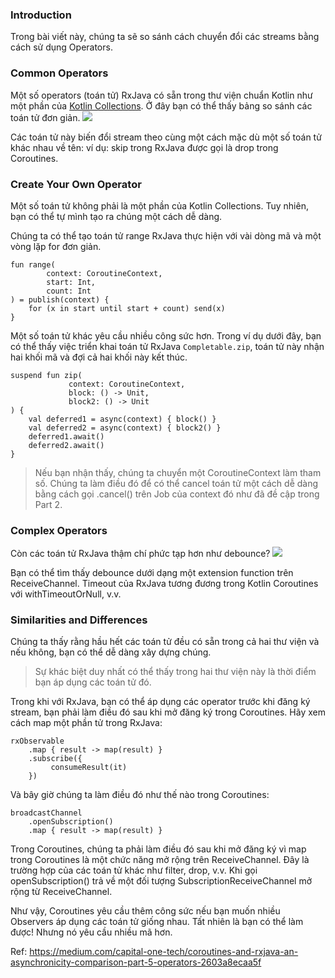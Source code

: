 ### Introduction
Trong bài viết này, chúng ta sẽ so sánh cách chuyển đổi các streams bằng cách sử dụng Operators.

### Common Operators
Một số operators (toán tử) RxJava có sẵn trong thư viện chuẩn Kotlin như một phần của [Kotlin Collections](https://kotlinlang.org/api/latest/jvm/stdlib/kotlin.collections/). Ở đây bạn có thể thấy bảng so sánh các toán tử đơn giản.
![](https://images.viblo.asia/890d411e-2915-44d9-8bf6-7a4c17be9357.png)

Các toán tử này biến đổi stream theo cùng một cách mặc dù một số toán tử khác nhau về tên: ví dụ: skip trong RxJava được gọi là drop trong Coroutines.

### Create Your Own Operator
Một số toán tử không phải là một phần của Kotlin Collections. Tuy nhiên, bạn có thể tự mình tạo ra chúng một cách dễ dàng.

Chúng ta có thể tạo toán tử range RxJava thực hiện với vài dòng mã và một vòng lặp for đơn giản.
```
fun range(
        context: CoroutineContext,
        start: Int,
        count: Int
) = publish(context) {
    for (x in start until start + count) send(x)
}
```

Một số toán tử khác yêu cầu nhiều công sức hơn. Trong ví dụ dưới đây, bạn có thể thấy việc triển khai toán tử RxJava `Completable.zip`, toán tử này nhận hai khối mã và đợi cả hai khối này kết thúc.

```
suspend fun zip(
             context: CoroutineContext,             
             block: () -> Unit, 
             block2: () -> Unit
) {
    val deferred1 = async(context) { block() }
    val deferred2 = async(context) { block2() }
    deferred1.await()
    deferred2.await()
}
```

> Nếu bạn nhận thấy, chúng ta chuyển một CoroutineContext làm tham số. Chúng ta làm điều đó để có thể cancel toán tử một cách dễ dàng bằng cách gọi .cancel() trên Job của context đó như đã đề cập trong Part 2.

### Complex Operators
Còn các toán tử RxJava thậm chí phức tạp hơn như debounce?
![](https://images.viblo.asia/1f29c1ef-9984-42ea-bd66-358531f37334.png)

Bạn có thể tìm thấy debounce dưới dạng một extension function trên ReceiveChannel. Timeout của RxJava tương đương trong Kotlin Coroutines với withTimeoutOrNull, v.v.

### Similarities and Differences
Chúng ta thấy rằng hầu hết các toán tử đều có sẵn trong cả hai thư viện và nếu không, bạn có thể dễ dàng xây dựng chúng.

> Sự khác biệt duy nhất có thể thấy trong hai thư viện này là thời điểm bạn áp dụng các toán tử đó.

Trong khi với RxJava, bạn có thể áp dụng các operator trước khi đăng ký stream, bạn phải làm điều đó sau khi mở đăng ký trong Coroutines. Hãy xem cách map một phần tử trong RxJava:

```
rxObservable
    .map { result -> map(result) }
    .subscribe({
         consumeResult(it)    
    })
```

Và bây giờ chúng ta làm điều đó như thế nào trong Coroutines:
```
broadcastChannel
    .openSubscription()
    .map { result -> map(result) }
```

Trong Coroutines, chúng ta phải làm điều đó sau khi mở đăng ký vì map trong Coroutines là một chức năng mở rộng trên ReceiveChannel<E>. Đây là trường hợp của các toán tử khác như filter, drop, v.v. Khi gọi openSubscription() trả về một đối tượng SubscriptionReceiveChannel<T> mở rộng từ ReceiveChannel<E>.
    
Như vậy, Coroutines yêu cầu thêm công sức nếu bạn muốn nhiều Observers áp dụng các toán tử giống nhau. Tất nhiên là bạn có thể làm được! Nhưng nó yêu cầu nhiều mã hơn.
    
Ref: https://medium.com/capital-one-tech/coroutines-and-rxjava-an-asynchronicity-comparison-part-5-operators-2603a8ecaa5f